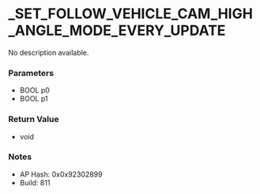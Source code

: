 # _SET_FOLLOW_VEHICLE_CAM_HIGH_ANGLE_MODE_EVERY_UPDATE

No description available.

### Parameters
* BOOL p0
* BOOL p1

### Return Value
* void

### Notes
* AP Hash: 0x0x92302899
* Build: 811

